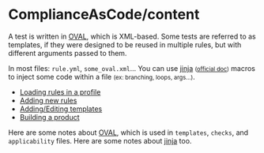 # ComplianceAsCode/content

<div class="row row-cols-md-2"><div>
</div><div>

A test is written in [OVAL](https://ovalproject.github.io/getting-started/tutorial/), which is XML-based. Some tests are referred to as templates, if they were designed to be reused in multiple rules, but with different arguments passed to them.

In most files: `rule.yml`, `some_oval.xml`... You can use [jinja](https://complianceascode.readthedocs.io/en/latest/jinja_macros/01-general.html) <small>([official doc](https://jinja.palletsprojects.com/en/3.0.x/))</small> macros to inject some code within a file <small>(ex: branching, loops, args...)</small>.

* [Loading rules in a profile](_files/profiles.md)
* [Adding new rules](_files/rules.md)
* [Adding/Editing templates](_files/templates.md)
* [Building a product](_files/compilation.md)

Here are some notes about [OVAL](_files/oval.md), which is used in `templates`, `checks`, and `applicability` files. Here are some notes about [jinja](_files/jinja.md) too.

</div></div>